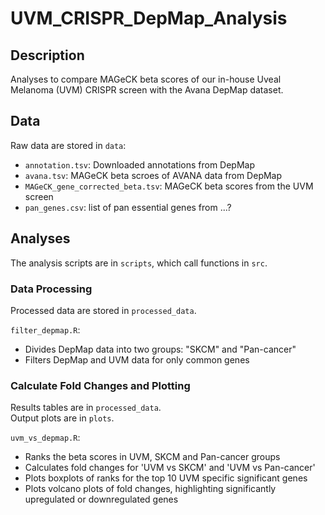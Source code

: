 # UVM_CRISPR_DepMap_Analysis

## Description
Analyses to compare MAGeCK beta scores of our in-house Uveal Melanoma (UVM) CRISPR screen with the Avana DepMap dataset.

## Data
Raw data are stored in `data`:
- `annotation.tsv`: Downloaded annotations from DepMap
- `avana.tsv`: MAGeCK beta scroes of AVANA data from DepMap
- `MAGeCK_gene_corrected_beta.tsv`: MAGeCK beta scores from the UVM screen
- `pan_genes.csv`: list of pan essential genes from ...?

## Analyses
The analysis scripts are in `scripts`, which call functions in `src`.

### Data Processing
Processed data are stored in `processed_data`.

`filter_depmap.R`:
- Divides DepMap data into two groups: "SKCM" and "Pan-cancer"
- Filters DepMap and UVM data for only common genes

### Calculate Fold Changes and Plotting
Results tables are in `processed_data`.  
Output plots are in `plots`.

`uvm_vs_depmap.R`:
- Ranks the beta scores in UVM, SKCM and Pan-cancer groups
- Calculates fold changes for 'UVM vs SKCM' and 'UVM vs Pan-cancer'
- Plots boxplots of ranks for the top 10 UVM specific significant genes
- Plots volcano plots of fold changes, highlighting significantly upregulated or downregulated genes

